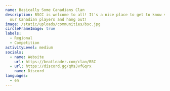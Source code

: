 ```yaml
---
name: Basically Some Canadians Clan
description: BSCC is welcome to all! It's a nice place to get to know some of
  our Canadian players and hang out!
image: /static/uploads/communities/bsc.jpg
circleFrameImage: true
labels:
  - Regional
  - Competition
activityLevel: medium
socials:
  - name: Website
    url: https://beatleader.com/clan/BSC
  - url: https://discord.gg/qMsJvfGqrx
    name: Discord
languages:
  - en
---
```

